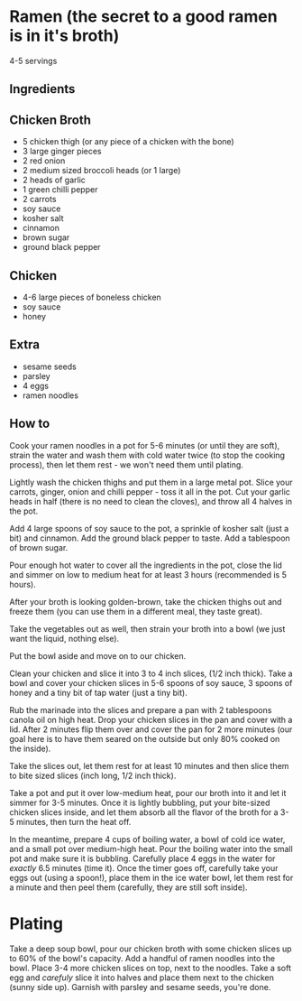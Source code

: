 # Ramen (the secret to a good ramen is in it's broth)

4-5 servings

## Ingredients

## Chicken Broth

- 5 chicken thigh (or any piece of a chicken with the bone)
- 3 large ginger pieces
- 2 red onion
- 2 medium sized broccoli heads (or 1 large)
- 2 heads of garlic
- 1 green chilli pepper
- 2 carrots
- soy sauce
- kosher salt
- cinnamon
- brown sugar
- ground black pepper

## Chicken

- 4-6 large pieces of boneless chicken
- soy sauce
- honey

## Extra

- sesame seeds
- parsley
- 4 eggs
- ramen noodles

## How to

Cook your ramen noodles in a pot for 5-6 minutes (or until they are soft), strain the water and wash them with cold water twice (to stop the cooking process), then let them rest - we won't need them until plating.

Lightly wash the chicken thighs and put them in a large metal pot.
Slice your carrots, ginger, onion and chilli pepper - toss it all in the pot.
Cut your garlic heads in half (there is no need to clean the cloves), and throw all 4 halves in the pot.

Add 4 large spoons of soy sauce to the pot, a sprinkle of kosher salt (just a bit) and cinnamon. Add the ground black pepper to taste.
Add a tablespoon of brown sugar.

Pour enough hot water to cover all the ingredients in the pot, close the lid and simmer on low to medium heat for at least 3 hours (recommended is 5 hours).

After your broth is looking golden-brown, take the chicken thighs out and freeze them (you can use them in a different meal, they taste great).

Take the vegetables out as well, then strain your broth into a bowl (we just want the liquid, nothing else).

Put the bowl aside and move on to our chicken.

Clean your chicken and slice it into 3 to 4 inch slices, (1/2 inch thick). Take a bowl and cover your chicken slices in 5-6 spoons of soy sauce, 3 spoons of honey and a tiny bit of tap water (just a tiny bit).

Rub the marinade into the slices and prepare a pan with 2 tablespoons canola oil on high heat. Drop your chicken slices in the pan and cover with a lid. After 2 minutes flip them over and cover the pan for 2 more minutes (our goal here is to have them seared on the outside but only 80% cooked on the inside).

Take the slices out, let them rest for at least 10 minutes and then slice them to bite sized slices (inch long, 1/2 inch thick).

Take a pot and put it over low-medium heat, pour our broth into it and let it simmer for 3-5 minutes. Once it is lightly bubbling, put your bite-sized chicken slices inside, and let them absorb all the flavor of the broth for a 3-5 minutes, then turn the heat off.

In the meantime, prepare 4 cups of boiling water, a bowl of cold ice water, and a small pot over medium-high heat. Pour the boiling water into the small pot and make sure it is bubbling. Carefully place 4 eggs in the water for _exactly_ 6.5 minutes (time it). Once the timer goes off, carefully take your eggs out (using a spoon!), place them in the ice water bowl, let them rest for a minute and then peel them (carefully, they are still soft inside).

# Plating

Take a deep soup bowl, pour our chicken broth with some chicken slices up to 60% of the bowl's capacity.
Add a handful of ramen noodles into the bowl.
Place 3-4 more chicken slices on top, next to the noodles. Take a soft egg and _carefuly_ slice it into halves and place them next to the chicken (sunny side up). Garnish with parsley and sesame seeds, you're done.

